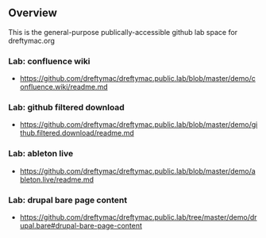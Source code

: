 ## Overview

This is the general-purpose publically-accessible github lab space for dreftymac.org

### Lab: confluence wiki

* https://github.com/dreftymac/dreftymac.public.lab/blob/master/demo/confluence.wiki/readme.md

### Lab: github filtered download

* https://github.com/dreftymac/dreftymac.public.lab/blob/master/demo/github.filtered.download/readme.md

### Lab: ableton live

* https://github.com/dreftymac/dreftymac.public.lab/blob/master/demo/ableton.live/readme.md

### Lab: drupal bare page content

* https://github.com/dreftymac/dreftymac.public.lab/tree/master/demo/drupal.bare#drupal-bare-page-content
